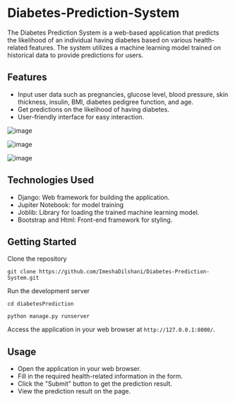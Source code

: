 # Diabetes-Prediction-System
The Diabetes Prediction System is a web-based application that predicts the likelihood of an individual having diabetes based on various health-related features. The system utilizes a machine learning model trained on historical data to provide predictions for users.
## Features
- Input user data such as pregnancies, glucose level, blood pressure, skin thickness, insulin, BMI, diabetes pedigree function, and age.
- Get predictions on the likelihood of having diabetes.
- User-friendly interface for easy interaction.
  
![image](https://github.com/ImeshaDilshani/Diabetes-Prediction-System/assets/93858302/d711e48a-c360-472e-92ab-74fbaa5839e6)

![image](https://github.com/ImeshaDilshani/Diabetes-Prediction-System/assets/93858302/6c4d4faf-2897-4977-b797-41210b64dc72)

![image](https://github.com/ImeshaDilshani/Diabetes-Prediction-System/assets/93858302/d8ce530d-edcf-4719-8863-48c31885fd02)
## Technologies Used
- Django: Web framework for building the application.
- Jupiter Notebook: for model training
- Joblib: Library for loading the trained machine learning model.
- Bootstrap and Html: Front-end framework for styling.
## Getting Started
Clone the repository
```
git clone https://github.com/ImeshaDilshani/Diabetes-Prediction-System.git
```
Run the development server
```
cd diabetesPrediction 
```
```
python manage.py runserver
```
Access the application in your web browser at ```http://127.0.0.1:8000/```.

## Usage
- Open the application in your web browser.
- Fill in the required health-related information in the form.
- Click the "Submit" button to get the prediction result.
- View the prediction result on the page.
